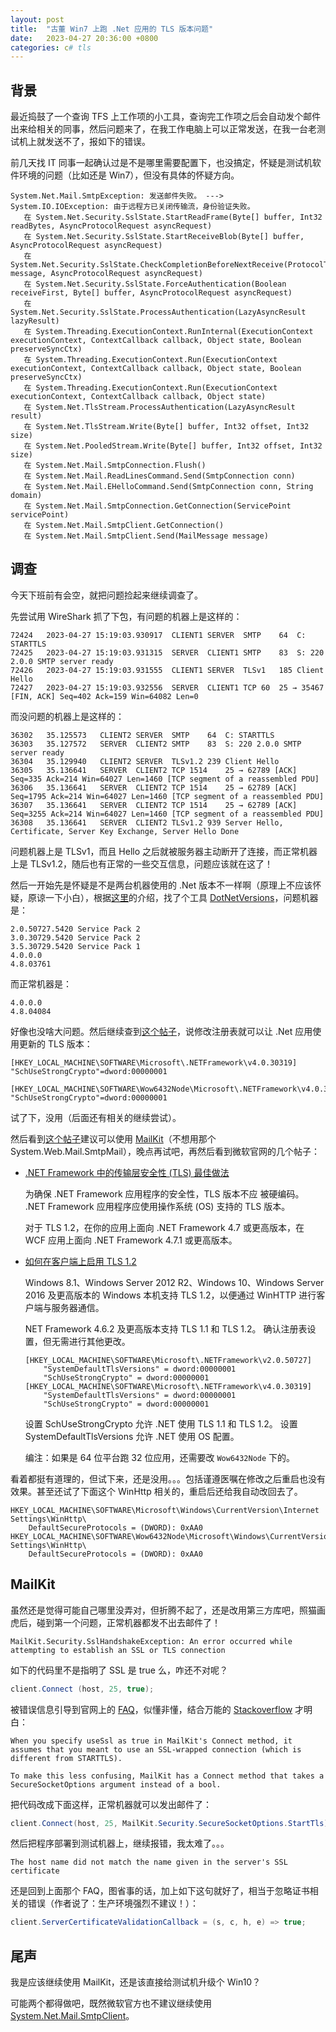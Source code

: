 ```yaml
---
layout: post
title:  "古董 Win7 上跑 .Net 应用的 TLS 版本问题"
date:   2023-04-27 20:36:00 +0800
categories: c# tls
---
```


## 背景

最近捣鼓了一个查询 TFS 上工作项的小工具，查询完工作项之后会自动发个邮件出来给相关的同事，然后问题来了，在我工作电脑上可以正常发送，在我一台老测试机上就发送不了，报如下的错误。

前几天找 IT 同事一起确认过是不是哪里需要配置下，也没搞定，怀疑是测试机软件环境的问题（比如还是 Win7），但没有具体的怀疑方向。

```plaintext
System.Net.Mail.SmtpException: 发送邮件失败。 ---> System.IO.IOException: 由于远程方已关闭传输流，身份验证失败。
   在 System.Net.Security.SslState.StartReadFrame(Byte[] buffer, Int32 readBytes, AsyncProtocolRequest asyncRequest)
   在 System.Net.Security.SslState.StartReceiveBlob(Byte[] buffer, AsyncProtocolRequest asyncRequest)
   在 System.Net.Security.SslState.CheckCompletionBeforeNextReceive(ProtocolToken message, AsyncProtocolRequest asyncRequest)
   在 System.Net.Security.SslState.ForceAuthentication(Boolean receiveFirst, Byte[] buffer, AsyncProtocolRequest asyncRequest)
   在 System.Net.Security.SslState.ProcessAuthentication(LazyAsyncResult lazyResult)
   在 System.Threading.ExecutionContext.RunInternal(ExecutionContext executionContext, ContextCallback callback, Object state, Boolean preserveSyncCtx)
   在 System.Threading.ExecutionContext.Run(ExecutionContext executionContext, ContextCallback callback, Object state, Boolean preserveSyncCtx)
   在 System.Threading.ExecutionContext.Run(ExecutionContext executionContext, ContextCallback callback, Object state)
   在 System.Net.TlsStream.ProcessAuthentication(LazyAsyncResult result)
   在 System.Net.TlsStream.Write(Byte[] buffer, Int32 offset, Int32 size)
   在 System.Net.PooledStream.Write(Byte[] buffer, Int32 offset, Int32 size)
   在 System.Net.Mail.SmtpConnection.Flush()
   在 System.Net.Mail.ReadLinesCommand.Send(SmtpConnection conn)
   在 System.Net.Mail.EHelloCommand.Send(SmtpConnection conn, String domain)
   在 System.Net.Mail.SmtpConnection.GetConnection(ServicePoint servicePoint)
   在 System.Net.Mail.SmtpClient.GetConnection()
   在 System.Net.Mail.SmtpClient.Send(MailMessage message)
```
## 调查

今天下班前有会空，就把问题捡起来继续调查了。

先尝试用 WireShark 抓了下包，有问题的机器上是这样的：

```plaintext
72424	2023-04-27 15:19:03.930917	CLIENT1	SERVER	SMTP	64	C: STARTTLS
72425	2023-04-27 15:19:03.931315	SERVER	CLIENT1	SMTP	83	S: 220 2.0.0 SMTP server ready
72426	2023-04-27 15:19:03.931555	CLIENT1	SERVER	TLSv1	185	Client Hello
72427	2023-04-27 15:19:03.932556	SERVER	CLIENT1	TCP	60	25 → 35467 [FIN, ACK] Seq=402 Ack=159 Win=64082 Len=0

```

而没问题的机器上是这样的：

```plaintext
36302	35.125573	CLIENT2	SERVER	SMTP	64	C: STARTTLS
36303	35.127572	SERVER	CLIENT2	SMTP	83	S: 220 2.0.0 SMTP server ready
36304	35.129940	CLIENT2	SERVER	TLSv1.2	239	Client Hello
36305	35.136641	SERVER	CLIENT2	TCP	1514	25 → 62789 [ACK] Seq=335 Ack=214 Win=64027 Len=1460 [TCP segment of a reassembled PDU]
36306	35.136641	SERVER	CLIENT2	TCP	1514	25 → 62789 [ACK] Seq=1795 Ack=214 Win=64027 Len=1460 [TCP segment of a reassembled PDU]
36307	35.136641	SERVER	CLIENT2	TCP	1514	25 → 62789 [ACK] Seq=3255 Ack=214 Win=64027 Len=1460 [TCP segment of a reassembled PDU]
36308	35.136641	SERVER	CLIENT2	TLSv1.2	939	Server Hello, Certificate, Server Key Exchange, Server Hello Done
```

问题机器上是 TLSv1，而且 Hello 之后就被服务器主动断开了连接，而正常机器上是 TLSv1.2，随后也有正常的一些交互信息，问题应该就在这了！

然后一开始先是怀疑是不是两台机器使用的 .Net 版本不一样啊（原理上不应该怀疑，原谅一下小白），根据[这里](https://learn.microsoft.com/zh-cn/dotnet/framework/migration-guide/how-to-determine-which-versions-are-installed)的介绍，找了个工具 [DotNetVersions](https://github.com/jmalarcon/DotNetVersions)，问题机器是：

```plaintext
2.0.50727.5420 Service Pack 2
3.0.30729.5420 Service Pack 2
3.5.30729.5420 Service Pack 1
4.0.0.0
4.8.03761
```

而正常机器是：

```plaintext
4.0.0.0
4.8.04084
```

好像也没啥大问题。然后继续查到[这个帖子](https://www.cnblogs.com/Charltsing/p/Net4TLS12.html)，说修改注册表就可以让 .Net 应用使用更新的 TLS 版本：

```plaintext
[HKEY_LOCAL_MACHINE\SOFTWARE\Microsoft\.NETFramework\v4.0.30319]
"SchUseStrongCrypto"=dword:00000001

[HKEY_LOCAL_MACHINE\SOFTWARE\Wow6432Node\Microsoft\.NETFramework\v4.0.30319]
"SchUseStrongCrypto"=dword:00000001
```

试了下，没用（后面还有相关的继续尝试）。

然后看到[这个帖子](https://blog.csdn.net/ken_io/article/details/104762653)建议可以使用 [MailKit](https://github.com/jstedfast/MailKit)（不想用那个 System.Web.Mail.SmtpMail），晚点再试吧，再然后看到微软官网的几个帖子：

* [.NET Framework 中的传输层安全性 (TLS) 最佳做法](https://learn.microsoft.com/zh-cn/dotnet/framework/network-programming/tls)
  
  为确保 .NET Framework 应用程序的安全性，TLS 版本不应 被硬编码。 .NET Framework 应用程序应使用操作系统 (OS) 支持的 TLS 版本。

  对于 TLS 1.2，在你的应用上面向 .NET Framework 4.7 或更高版本，在 WCF 应用上面向 .NET Framework 4.7.1 或更高版本。

* [如何在客户端上启用 TLS 1.2](https://learn.microsoft.com/zh-cn/mem/configmgr/core/plan-design/security/enable-tls-1-2-client)

  Windows 8.1、Windows Server 2012 R2、Windows 10、Windows Server 2016 及更高版本的 Windows 本机支持 TLS 1.2，以便通过 WinHTTP 进行客户端与服务器通信。

  NET Framework 4.6.2 及更高版本支持 TLS 1.1 和 TLS 1.2。 确认注册表设置，但无需进行其他更改。

  ```plaintext
  [HKEY_LOCAL_MACHINE\SOFTWARE\Microsoft\.NETFramework\v2.0.50727]
      "SystemDefaultTlsVersions" = dword:00000001
      "SchUseStrongCrypto" = dword:00000001
  [HKEY_LOCAL_MACHINE\SOFTWARE\Microsoft\.NETFramework\v4.0.30319]
      "SystemDefaultTlsVersions" = dword:00000001
      "SchUseStrongCrypto" = dword:00000001
  ```

  设置 SchUseStrongCrypto 允许 .NET 使用 TLS 1.1 和 TLS 1.2。 设置 SystemDefaultTlsVersions 允许 .NET 使用 OS 配置。

  编注：如果是 64 位平台跑 32 位应用，还需要改 `Wow6432Node` 下的。
	  
看着都挺有道理的，但试下来，还是没用。。。包括谨遵医嘱在修改之后重启也没有效果。甚至还试了下面这个 WinHttp 相关的，重启后还给我自动改回去了。

  ```plaintext
  HKEY_LOCAL_MACHINE\SOFTWARE\Microsoft\Windows\CurrentVersion\Internet Settings\WinHttp\
      DefaultSecureProtocols = (DWORD): 0xAA0
  HKEY_LOCAL_MACHINE\SOFTWARE\Wow6432Node\Microsoft\Windows\CurrentVersion\Internet Settings\WinHttp\
      DefaultSecureProtocols = (DWORD): 0xAA0
  ```

## MailKit

虽然还是觉得可能自己哪里没弄对，但折腾不起了，还是改用第三方库吧，照猫画虎后，碰到第一个问题，正常机器都发不出去邮件了！

```plaintext
MailKit.Security.SslHandshakeException: An error occurred while attempting to establish an SSL or TLS connection
```

如下的代码里不是指明了 SSL 是 true 么，咋还不对呢？

```csharp
client.Connect (host, 25, true);
```

被错误信息引导到官网上的 [FAQ](https://github.com/jstedfast/MailKit/blob/master/FAQ.md#ssl-handshake-exception)，似懂非懂，结合万能的 [Stackoverflow](https://stackoverflow.com/questions/57008081/when-is-it-necessary-to-enable-ssl-on-mailkit) 才明白：

```plaintext
When you specify useSsl as true in MailKit's Connect method, it assumes that you meant to use an SSL-wrapped connection (which is different from STARTTLS).

To make this less confusing, MailKit has a Connect method that takes a SecureSocketOptions argument instead of a bool.
```

把代码改成下面这样，正常机器就可以发出邮件了：

```csharp
client.Connect(host, 25, MailKit.Security.SecureSocketOptions.StartTls);
```

然后把程序部署到测试机器上，继续报错，我太难了。。。

```plaintext
The host name did not match the name given in the server's SSL certificate
```

还是回到上面那个 FAQ，图省事的话，加上如下这句就好了，相当于忽略证书相关的错误（作者说了：生产环境强烈不建议！）：

```csharp
client.ServerCertificateValidationCallback = (s, c, h, e) => true;
```

## 尾声

我是应该继续使用 MailKit，还是该直接给测试机升级个 Win10？

可能两个都得做吧，既然微软官方也不建议继续使用 [System.Net.Mail.SmtpClient](https://learn.microsoft.com/en-us/dotnet/api/system.net.mail.smtpclient?view=net-7.0#remarks)。

<script src="https://utteranc.es/client.js"
        repo="yingang/yingang.github.io"
        issue-term="pathname"
        label="Comment"
        theme="github-light"
        crossorigin="anonymous"
        async>
</script>